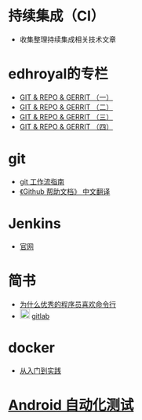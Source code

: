 # 持续集成（CI）
* 收集整理持续集成相关技术文章

# edhroyal的专栏
* [GIT & REPO & GERRIT （一）](http://blog.csdn.net/edhroyal/article/details/9023555)
* [GIT & REPO & GERRIT （二）](http://blog.csdn.net/edhroyal/article/details/9039501)
* [GIT & REPO & GERRIT （三）](http://blog.csdn.net/edhroyal/article/details/9167623)
* [GIT & REPO & GERRIT （四）](http://blog.csdn.net/edhroyal/article/details/9187727)

# git
* [git 工作流指南](https://github.com/oldratlee/translations/tree/master/git-workflows-and-tutorials)
* [《Github 帮助文档》 中文翻译](https://github.com/oldratlee/translations/tree/master/git-workflows-and-tutorials)

# Jenkins
* [官网](https://jenkins.io/doc/)
 
# 简书 
 * [为什么优秀的程序员喜欢命令行](http://www.jianshu.com/p/2a2e387ad268)
 * <img src="http://upload.jianshu.io/collections/images/246690/gitlab-logo-square.png?imageMogr2/auto-orient/strip|imageView2/1/w/40/h/40" width="20px"/> [gitlab](http://www.jianshu.com/c/602df50635e6)


# docker
 * [从入门到实践](https://yeasy.gitbooks.io/docker_practice/content/)

# [Android 自动化测试](./android自动化测试.md)
